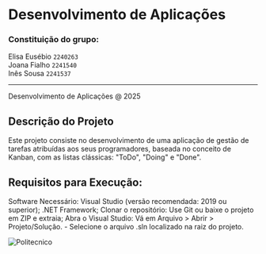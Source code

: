 # Desenvolvimento de Aplicações


### Constituição do grupo:
Elisa Eusébio `2240263`\
Joana Fialho `2241540`\
Inês Sousa `2241537`

-------------------
Desenvolvimento de Aplicações @ 2025

## Descrição do Projeto

Este projeto consiste no desenvolvimento de uma aplicação de gestão de tarefas atribuídas aos seus programadores, baseada no conceito de Kanban, com as listas clássicas: "ToDo", "Doing" e "Done".


## Requisitos para Execução:
Software Necessário: Visual Studio (versão recomendada: 2019 ou superior);
.NET Framework;
Clonar o repositório: Use Git ou baixe o projeto em ZIP e extraia;
Abra o Visual Studio: Vá em Arquivo > Abrir > Projeto/Solução. - Selecione o arquivo .sln localizado na raiz do projeto.


![Politecnico](https://eduportugal.eu/wp-content/uploads/2017/08/eduportugal_ipleiria_n.jpg)
